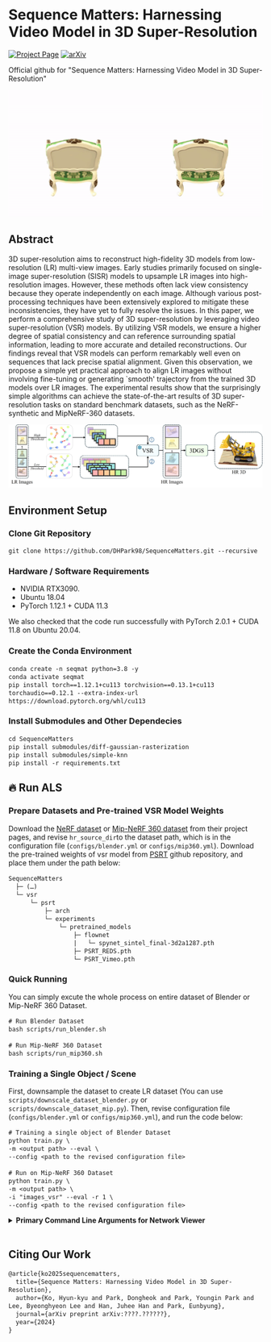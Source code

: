 # Sequence Matters: Harnessing Video Model in 3D Super-Resolution

[![Project Page](https://img.shields.io/badge/Project-Page-green.svg)](https://ko-lani.github.io/Sequence-Matters/)
[![arXiv](https://img.shields.io/badge/arXiv-2311.16973-b31b1b.svg)](https://github.com/DHPark98/SequenceMatters)

Official github for "Sequence Matters: Harnessing Video Model in 3D Super-Resolution"

![Teaser](assets/video_comparison/bicubic_ours_chair.gif)


## Abstract
3D super-resolution aims to reconstruct high-fidelity 3D models from low-resolution (LR) multi-view images. Early studies primarily focused on single-image super-resolution (SISR) models to upsample LR images into high-resolution images. However, these methods often lack view consistency because they operate independently on each image. Although various post-processing techniques have been extensively explored to mitigate these inconsistencies, they have yet to fully resolve the issues. In this paper, we perform a comprehensive study of 3D super-resolution by leveraging video super-resolution (VSR) models. By utilizing VSR models, we ensure a higher degree of spatial consistency and can reference surrounding spatial information, leading to more accurate and detailed reconstructions. Our findings reveal that VSR models can perform remarkably well even on sequences that lack precise spatial alignment. Given this observation, we propose a simple yet practical approach to align LR images without involving fine-tuning or generating `smooth' trajectory from the trained 3D models over LR images. The experimental results show that the surprisingly simple algorithms can achieve the state-of-the-art results of 3D super-resolution tasks on standard benchmark datasets, such as the NeRF-synthetic and MipNeRF-360 datasets.

<img src="assets/figures/main.jpg">


## Environment Setup
### Clone Git Repository
```Shell
git clone https://github.com/DHPark98/SequenceMatters.git --recursive
```

### Hardware / Software Requirements
- NVIDIA RTX3090.
- Ubuntu 18.04
- PyTorch 1.12.1 + CUDA 11.3
  
We also checked that the code run successfully with PyTorch 2.0.1 + CUDA 11.8 on Ubuntu 20.04.

### Create the Conda Environment
```Shell
conda create -n seqmat python=3.8 -y
conda activate seqmat
pip install torch==1.12.1+cu113 torchvision==0.13.1+cu113 torchaudio==0.12.1 --extra-index-url https://download.pytorch.org/whl/cu113
```

### Install Submodules and Other Dependecies
```Shell
cd SequenceMatters
pip install submodules/diff-gaussian-rasterization
pip install submodules/simple-knn
pip install -r requirements.txt
```

## 🔥 Run ALS
### Prepare Datasets and Pre-trained VSR Model Weights
Download the [NeRF dataset](https://www.matthewtancik.com/nerf) or [Mip-NeRF 360 dataset](https://jonbarron.info/mipnerf360/) from their project pages, and revise ```hr_source_dir```to the dataset path, which is in the configuration file (```configs/blender.yml``` or ```configs/mip360.yml```). Download the pre-trained weights of vsr model from [PSRT](https://github.com/XPixelGroup/RethinkVSRAlignment/blob/main/README.md#training) github repository, and place them under the path below:
```
SequenceMatters
  ├─ (…)
  └─ vsr
      └─ psrt
          ├─ arch
          └─ experiments
              └─ pretrained_models
                  ├─ flownet
                  |   └─ spynet_sintel_final-3d2a1287.pth
                  ├─ PSRT_REDS.pth
                  └─ PSRT_Vimeo.pth

```

### Quick Running
You can simply excute the whole process on entire dataset of Blender or Mip-NeRF 360 Dataset.
```Shell
# Run Blender Dataset
bash scripts/run_blender.sh

# Run Mip-NeRF 360 Dataset
bash scripts/run_mip360.sh
```

### Training a Single Object / Scene
First, downsample the dataset to create LR dataset (You can use ```scripts/downscale_dataset_blender.py``` or ```scripts/downscale_dataset_mip.py```). Then, revise configuration file (```configs/blender.yml``` or ```configs/mip360.yml```), and run the code below:
```Shell
# Training a single object of Blender Dataset
python train.py \
-m <output path> --eval \
--config <path to the revised configuration file>

# Run on Mip-NeRF 360 Dataset
python train.py \
-m <output path> \
-i "images_vsr" --eval -r 1 \
--config <path to the revised configuration file>
```

<details>
<summary><span style="font-weight: bold;">Primary Command Line Arguments for Network Viewer</span></summary>

  ```hr_source_dir```
  path to directory of the HR dataset of Blender / Mip-NeRF 360 dataset.
  
  ```lr_source_dir```
  path to directory of the LR dataset to be saved.
  
  ```save_dir```
  path to directory of the LR dataset to be saved.
  
  ```downscale_factor```
  default : 4 for NeRF / 8 for Mip-NeRF 360

  ```upscale_factor```
  only defined on Mip-NeRF 360 dataset (default : 2)

  ```als```
  true : adaptive length sequences (ALS) / false : simple greedy algorithmm (S)

  ```num_images_in_sequence```
  length of sequence which are input in one vsr inference (reduce the value if you meet VRAM OOM Error)

  ```similarity```
  similarity to order sequences ( option : ['pose', 'feature'] )

  ```thres_values```
  threshold to stop generating sub-sequences in ALS


  ```subpixel```
  subpixel loss ( option : ['bicubic', 'avg'] )
  
  ```lambda_tex```:
  loss weight of 3dgs loss ( 1 - loss weight of subpixel loss )
</details>
<br>


## Citing Our Work
```
@article{ko2025sequencematters,
  title={Sequence Matters: Harnessing Video Model in 3D Super-Resolution},
  author={Ko, Hyun-kyu and Park, Dongheok and Park, Youngin Park and Lee, Byeonghyeon Lee and Han, Juhee Han and Park, Eunbyung},
  journal={arXiv preprint arXiv:????.??????},
  year={2024}
}
```
